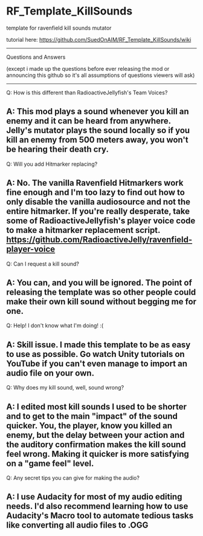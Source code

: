 # RF_Template_KillSounds
template for ravenfield kill sounds mutator

tutorial here:
https://github.com/SuedOnAIM/RF_Template_KillSounds/wiki

___________________________________________________________
Questions and Answers 

(except i made up the questions before ever releasing the mod or announcing this github so it's all assumptions of questions viewers will ask)
___________________________________________________________

Q: How is this different than RadioactiveJellyfish's Team Voices?

A: This mod plays a sound whenever you kill an enemy and it can be heard from anywhere. Jelly's mutator plays the sound locally so if you kill an enemy from 500 meters away, you won't be hearing their death cry.
---

Q: Will you add Hitmarker replacing?

A: No. The vanilla Ravenfield Hitmarkers work fine enough and I'm too lazy to find out how to only disable the vanilla audiosource and not the entire hitmarker. If you're really desperate, take some of RadioactiveJellyfish's player voice code to make a hitmarker replacement script. https://github.com/RadioactiveJelly/ravenfield-player-voice
---

Q: Can I request a kill sound?

A: You can, and you will be ignored. The point of releasing the template was so other people could make their own kill sound without begging me for one.
---

Q: Help! I don't know what I'm doing! :(

A: Skill issue. I made this template to be as easy to use as possible. Go watch Unity tutorials on YouTube if you can't even manage to import an audio file on your own.
---

Q: Why does my kill sound, well, sound wrong?

A: I edited most kill sounds I used to be shorter and to get to the main "impact" of the sound quicker. You, the player, know you killed an enemy, but the delay between your action and the auditory confirmation makes the kill sound feel wrong. Making it quicker is more satisfying on a "game feel" level.
---

Q: Any secret tips you can give for making the audio?

A: I use Audacity for most of my audio editing needs. I'd also recommend learning how to use Audacity's Macro tool to automate tedious tasks like converting all audio files to .OGG
---
